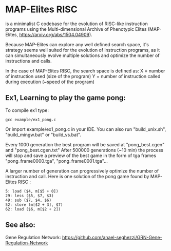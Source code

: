  MAP-Elites RISC
================

is a minimalist C codebase for the evolution of RISC-like instruction programs using the Multi-dimensional Archive of Phenotypic Elites (MAP-Elites, https://arxiv.org/abs/1504.04909).

Because MAP-Elites can explore any well defined search space, it's strategy seems well suited for the evolution of instruction programs, as it can simultaneously evolve multiple solutions and optimize the number of instructions and calls.

In the case of MAP-Elites RISC, the search space is defined as:
X = number of instruction used (size of the program)
Y = number of instruction called during execution (~speed of the program)


Ex1, Learning to play the game pong:
------------------------------------

To compile ex1 type:

    gcc example/ex1_pong.c

Or import example/ex1_pong.c in your IDE.
You can also run "build_unix.sh", "build_mingw.bat" or "build_vs.bat".


Every 1000 generation the best program will be saved at "pong_best.cgen" and "pong_best.cgen.txt"
After 500000 generations (~10 min) the process will stop and save a preview of the best game in the form of tga frames "pong_frame0000.tga", "pong_frame0001.tga"...

A larger number of generation can progressively optimize the number of instruction and call.
Here is one solution of the pong game found by MAP-Elites RISC :

    5: load ($4, m[$5 + 0])
    29: less ($5, $7, $3)
    49: sub ($7, $4, $6)
    52: store (m[$2 + 3], $7)
    62: load ($6, m[$2 + 2])


See also:
---------

Gene Regulation Network: https://github.com/anael-seghezzi/GRN-Gene-Regulation-Network
